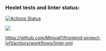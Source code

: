 ### Hexlet tests and linter status:
[![Actions Status](https://github.com/Minival1/frontend-project-lvl1/workflows/hexlet-check/badge.svg)](https://github.com/Minival1/frontend-project-lvl1/actions)

<a href="https://codeclimate.com/github/codeclimate/codeclimate/maintainability"><img src="https://api.codeclimate.com/v1/badges/a99a88d28ad37a79dbf6/maintainability" /></a>

https://github.com/Minival1/frontend-project-lvl1/actions/workflows/linter.yml